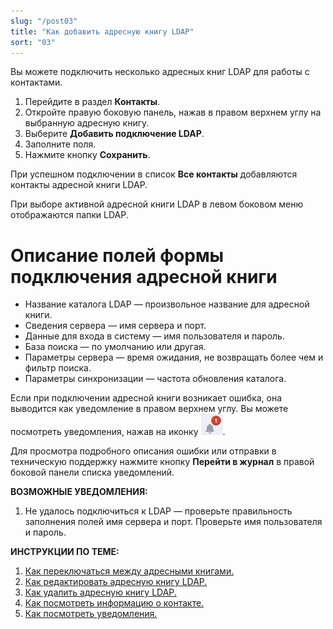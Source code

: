 ```yaml
---
slug: "/post03"
title: "Как добавить адресную книгу LDAP"
sort: "03"
---
```


Вы можете подключить несколько адресных книг LDAP для работы с контактами.

1. Перейдите в раздел **Контакты**.
2. Откройте правую боковую панель, нажав в правом верхнем углу на выбранную адресную книгу.
3. Выберите **Добавить подключение LDAP**.
4. Заполните поля.
5. Нажмите кнопку **Сохранить**.  

При успешном подключении в список **Все контакты** добавляются контакты адресной книги LDAP.  

При выборе активной адресной книги LDAP в левом боковом меню отображаются папки LDAP.

# Описание полей формы подключения адресной книги 
- Название каталога LDAP — произвольное название для адресной книги.
- Сведения сервера — имя сервера и порт.
- Данные для входа в систему — имя пользователя и пароль.
- База поиска — по умолчанию или другая.
- Параметры сервера — время ожидания, не возвращать более чем и фильтр поиска.
- Параметры синхронизации — частота обновления каталога.
   
Если при подключении адресной книги возникает ошибка, она выводится как уведомление в правом верхнем углу. Вы можете посмотреть уведомления, нажав на иконку ![notifications-button.jpg](./images/notifications-button.jpg "События"). 

Для просмотра подробного описания ошибки или отправки в техническую поддержку нажмите кнопку **Перейти в журнал** в правой боковой панели списка уведомлений.

**ВОЗМОЖНЫЕ УВЕДОМЛЕНИЯ:**  
1. Не удалось подключиться к LDAP — проверьте правильность заполнения полей имя сервера и порт. Проверьте имя пользователя и пароль.

**ИНСТРУКЦИИ ПО ТЕМЕ:**  
1. [Как переключаться между адресными книгами.](https://docs.cryptoarm.ru/06-v3.2/006-contacts/08-select-books)  
2. [Как редактировать адресную книгу LDAP.](https://docs.cryptoarm.ru/06-v3.2/006-contacts/07-edit-ldap)  
3. [Как удалить адресную книгу LDAP.](https://docs.cryptoarm.ru/06-v3.2/006-contacts/11-delete-ldap)  
4. [Как посмотреть информацию о контакте.](https://docs.cryptoarm.ru/06-v3.2/006-contacts/04-view-contact)  
5. [Как посмотреть уведомления.](https://docs.cryptoarm.ru/06-v3.2/007-cryptoarm/02-notifications)  